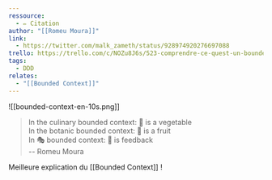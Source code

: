 ```yaml
---
ressource:
  - ✏️ Citation
author: "[[Romeu Moura]]"
link:
  - https://twitter.com/malk_zameth/status/928974920276697088
trello: https://trello.com/c/NOZu8J6s/523-comprendre-ce-quest-un-bounded-context-en-10-secondes-romeu-moura
tags:
  - DDD
relates:
  - "[[Bounded Context]]"
---
```

![[bounded-context-en-10s.png]]
> In the culinary bounded context: 🍅 is a vegetable  
> In the botanic bounded context: 🍅 is a fruit  
> In 🎭 bounded context: 🍅 is feedback  
> -- Romeu Moura

Meilleure explication du [[Bounded Context]] !